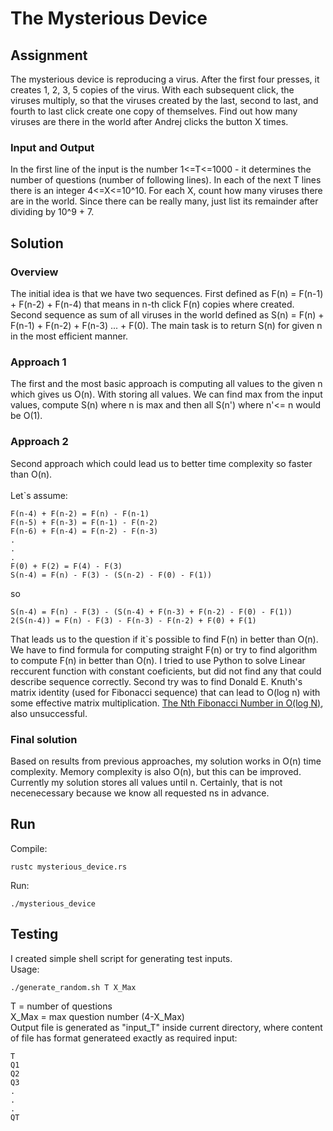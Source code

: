 # The Mysterious Device

## Assignment
The mysterious device is reproducing a virus. After the first four presses, it
creates 1, 2, 3, 5 copies of the virus. With each subsequent click, the viruses
multiply, so that the viruses created by the last, second to
last, and fourth to last click create
one copy of themselves. Find out how many viruses are there in the world after
Andrej clicks the button X times.

### Input and Output
In the first line of the input is the number 1<=T<=1000 - it determines the
number of questions (number of following lines). In each of the next T lines
there is an integer 4<=X<=10^10. For each X, count how many viruses there are
in the world. Since there can be really many, just list its remainder after dividing
by 10^9 + 7.


## Solution
### Overview
The initial idea is that we have two sequences. First defined as F(n) = F(n-1) + F(n-2) + F(n-4) that means in n-th click F(n) copies where created. Second sequence as sum of all viruses in the world defined as S(n) = F(n) + F(n-1) + F(n-2) + F(n-3) ... + F(0). The main task is to return S(n) for given n in the most efficient manner.
### Approach 1
The first and the most basic approach is computing all values to the given n which gives us O(n). With storing all values. We can find max from the input values, compute S(n) where n is max and then all S(n') where n'<= n would be O(1).
### Approach 2
Second approach which could lead us to better time complexity so faster than O(n).
<br />
<br />
Let`s assume:
<br />
```
F(n-4) + F(n-2) = F(n) - F(n-1)
F(n-5) + F(n-3) = F(n-1) - F(n-2)
F(n-6) + F(n-4) = F(n-2) - F(n-3)
.
.
.
F(0) + F(2) = F(4) - F(3)
S(n-4) = F(n) - F(3) - (S(n-2) - F(0) - F(1))
```   
so
```
S(n-4) = F(n) - F(3) - (S(n-4) + F(n-3) + F(n-2) - F(0) - F(1))
2(S(n-4)) = F(n) - F(3) - F(n-3) - F(n-2) + F(0) + F(1)
```
That leads us to the question if it`s possible to find F(n) in better than O(n). We have to find formula for computing straight F(n) or try to find algorithm to compute F(n) in better than O(n). I tried to use Python to solve Linear reccurent function with constant coeficients, but did not find any that could describe sequence correctly. Second try was to find Donald E. Knuth's matrix identity (used for Fibonacci sequence) that can lead to O(log n) with some effective matrix multiplication.
[The Nth Fibonacci Number in O(log N)](https://kukuruku.co/hub/algorithms/the-nth-fibonacci-number-in-olog-n), also unsuccessful.

### Final solution
Based on results from previous approaches, my solution works in O(n) time complexity. Memory complexity is also O(n), but this can be improved. Currently my solution stores all values until n. Certainly, that is not necenecessary because we know all requested ns in advance.


## Run
Compile:
```
rustc mysterious_device.rs
```
Run:
```
./mysterious_device
```

## Testing
I created simple shell script for generating test inputs.<br />
Usage:
```
./generate_random.sh T X_Max
```
T = number of questions<br />
X_Max = max question number (4-X_Max)<br />
Output file is generated as "input_T" inside current directory, where content of file has format generateed exactly as required input:
```
T
Q1
Q2
Q3
.
.
.
QT
```


